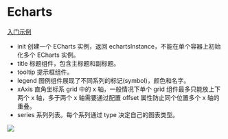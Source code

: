 # Echarts

[入门示例](https://github.com/pavilion2t/Echarts/blob/master/echart0.html)   

* init 创建一个 ECharts 实例，返回 echartsInstance，不能在单个容器上初始化多个 ECharts 实例。  
* title 标题组件，包含主标题和副标题。   
* tooltip 提示框组件。   
* legend 图例组件展现了不同系列的标记(symbol)，颜色和名字。   
* xAxis 直角坐标系 grid 中的 x 轴，一般情况下单个 grid 组件最多只能放上下两个 x 轴，多于两个 x 轴需要通过配置 offset 属性防止同个位置多个 x 轴的重叠。   
* series 系列列表。每个系列通过 type 决定自己的图表类型。

![](http://osuv1lk9d.bkt.clouddn.com/echart0.png)
